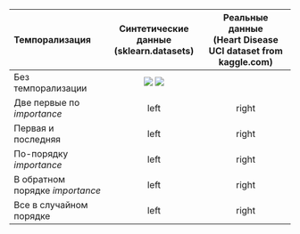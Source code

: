 
Темпорализация |Синтетические данные <br>  (sklearn.datasets)  | Реальные данные <br> (Heart Disease UCI dataset from kaggle.com)
:------- | :----: | :----: 
Без темпорализации  |![](https://github.com/VirtualRoyalty/The-Reservoir-Computing-Basic-Model-and-Software-Implementation-of-the-Neural-Network-ESN/blob/master/pics/cnfSynth.png)  ![](https://github.com/VirtualRoyalty/The-Reservoir-Computing-Basic-Model-and-Software-Implementation-of-the-Neural-Network-ESN/blob/master/pics/notempoSynth.png) |
Две первые по *importance*  |left |right
Первая и последняя  |left |right
По-порядку *importance* |left |right
В обратном порядке *importance*|left |right
Все в случайном порядке|left |right
